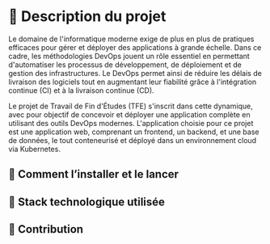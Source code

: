 # 📖 Description du projet
Le domaine de l'informatique moderne exige de plus en plus de pratiques efficaces pour gérer et déployer des applications à grande échelle. Dans ce cadre, les méthodologies DevOps jouent un rôle essentiel en permettant d'automatiser les processus de développement, de déploiement et de gestion des infrastructures. Le DevOps permet ainsi de réduire les délais de livraison des logiciels tout en augmentant leur fiabilité grâce à l'intégration continue (CI) et à la livraison continue (CD).

Le projet de Travail de Fin d'Études (TFE) s'inscrit dans cette dynamique, avec pour objectif de concevoir et déployer une application complète en utilisant des outils DevOps modernes. L'application choisie pour ce projet est une application web, comprenant un frontend, un backend, et une base de données, le tout conteneurisé et déployé dans un environnement cloud via Kubernetes.

## 🚀 Comment l’installer et le lancer
## 🔧 Stack technologique utilisée
## 📜 Contribution 
